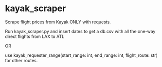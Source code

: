 # kayak_scraper
Scrape flight prices from Kayak ONLY with requests.

Run kayak_scraper.py and insert dates to get a db.csv with all the one-way direct flights from LAX to ATL

OR

use kayak_requester_range(start_range: int, end_range: int, flight_route: str) for other routes.
